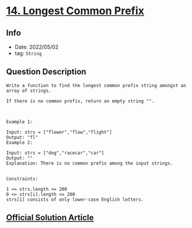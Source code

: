 # [14. Longest Common Prefix](https://leetcode.com/problems/longest-common-prefix/)

## Info

- Date: 2022/05/02
- tag: `String`

## Question Description

```
Write a function to find the longest common prefix string amongst an array of strings.

If there is no common prefix, return an empty string "".



Example 1:

Input: strs = ["flower","flow","flight"]
Output: "fl"
Example 2:

Input: strs = ["dog","racecar","car"]
Output: ""
Explanation: There is no common prefix among the input strings.


Constraints:

1 <= strs.length <= 200
0 <= strs[i].length <= 200
strs[i] consists of only lower-case English letters.
```

## [Official Solution Article](https://leetcode.com/problems/longest-common-prefix/solution/)
